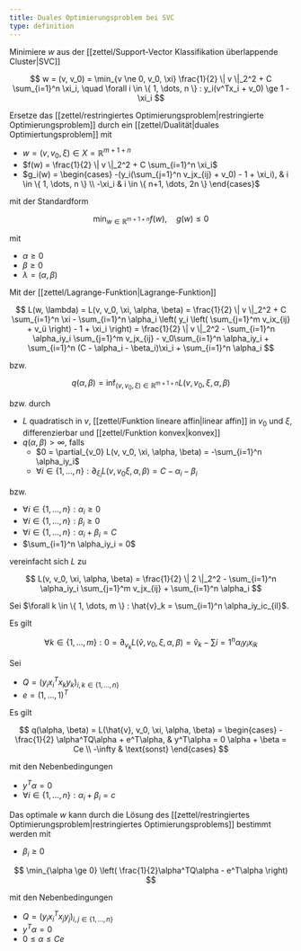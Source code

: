 ```yaml
---
title: Duales Optimierungsproblem bei SVC
type: definition
---
```


Minimiere $w$ aus der [[zettel/Support-Vector Klassifikation überlappende Cluster|SVC]]

$$
	w = (v, v_0) = \min_{v \ne 0, v_0, \xi} \frac{1}{2} \| v \|_2^2 + C \sum_{i=1}^n \xi_i, \quad \forall i \in \{ 1, \dots, n \} : y_i(v^Tx_i + v_0) \ge 1 - \xi_i
$$

Ersetze das [[zettel/restringiertes Optimierungsproblem|restringierte Optimierungsproblem]] durch ein [[zettel/Dualität|duales Optimiertungsproblem]] mit
- $w = (v, v_0, \xi) \in X = \mathbb{R}^{m+1+n}$
- $f(w) = \frac{1}{2} \| v \|_2^2 + C \sum_{i=1}^n \xi_i$
- $g_i(w) = \begin{cases} -(y_i(\sum_{j=1}^n v_jx_{ij} + v_0) - 1 + \xi_i), & i \in \{ 1, \dots, n \} \\ -\xi_i & i \in \{ n+1, \dots, 2n \} \end{cases}$

mit der Standardform

$$
	\min_{w \in \mathbb{R}^{m+1+n}} f(w), \quad g(w) \le 0
$$

mit
- $\alpha \ge 0$
- $\beta \ge 0$
- $\lambda = (\alpha, \beta)$

Mit der [[zettel/Lagrange-Funktion|Lagrange-Funktion]]

$$
	L(w, \lambda) = L(v, v_0, \xi, \alpha, \beta) = \frac{1}{2} \| v \|_2^2 + C \sum_{i=1}^n \xi - \sum_{i=1}^n \alpha_i \left( y_i \left( \sum_{j=1}^m v_ix_{ij} + v_ü \right) - 1 + \xi_i \right) = \frac{1}{2} \| v \|_2^2 - \sum_{i=1}^n \alpha_iy_i \sum_{j=1}^m v_jx_{ij} - v_0\sum_{i=1}^n \alpha_iy_i + \sum_{i=1}^n (C - \alpha_i - \beta_i)\xi_i + \sum_{i=1}^n \alpha_i
$$

bzw.

$$
	q(\alpha, \beta) = \inf_{(v, v_0, \xi) \in \mathbb{R}^{m+1+n}} L(v, v_0, \xi, \alpha, \beta)
$$

bzw. durch
- $L$ quadratisch in $v$, [[zettel/Funktion lineare affin|linear affin]] in $v_0$ und $\xi$, differenzierbar und [[zettel/Funktion konvex|konvex]]
- $q(\alpha, \beta) \gt \infty$, falls
	- $0 = \partial_{v_0} L(v, v_0, \xi, \alpha, \beta) = -\sum_{i=1}^n \alpha_iy_i$
	- $\forall i \in \{ 1, \dots, n \} : \partial_{\xi_i} L(v, v_0 \xi, \alpha, \beta) = C - \alpha_i - \beta_i$

bzw.
- $\forall i \in \{ 1, \dots, n \} : \alpha_i \ge 0$
- $\forall i \in \{ 1, \dots, n \} : \beta_i \ge 0$
- $\forall i \in \{ 1, \dots, n \} : \alpha_i + \beta_i = C$
- $\sum_{i=1}^n \alpha_iy_i = 0$

vereinfacht sich $L$ zu

$$
	L(v, v_0, \xi, \alpha, \beta) = \frac{1}{2} \| 2 \|_2^2 - \sum_{i=1}^n \alpha_iy_i \sum_{j=1}^m v_jx_{ij} + \sum_{i=1}^n \alpha_i
$$

Sei $\forall k \in \{ 1, \dots, m \} : \hat{v}_k = \sum_{i=1}^n \alpha_iy_ic_{il}$.

Es gilt

$$
	\forall k \in \{ 1, \dots, m \} : 0 = \partial_{v_k} L(\hat{v}, v_0, \xi, \alpha, \beta) = \hat{v}_k - \sum{i=1}^n \alpha_iy_ix_{ik}
$$

Sei
- $Q = (y_ix_i^Tx_ky_k)_{i, k \in \{ 1, \dots, n \}}$
- $e = (1, \dots, 1)^T$

Es gilt

$$
	q(\alpha, \beta) = L(\hat{v}, v_0, \xi, \alpha, \beta) = \begin{cases}
			-\frac{1}{2} \alpha^TQ\alpha + e^T\alpha, & y^T\alpha = 0 \alpha + \beta = Ce \\
			-\infty & \text{sonst}
	\end{cases}
$$

mit den Nebenbedingungen
- $y^T\alpha = 0$
- $\forall i \in \{ 1, \dots, n \} : \alpha_i + \beta_i = c$

 Das optimale $w$ kann durch die Lösung des [[zettel/restringiertes Optimierungsproblem|restringiertes Optimierungsproblems]] bestimmt werden mit
- $\beta_i \ge 0$

$$
	\min_{\alpha \ge 0} \left( \frac{1}{2}\alpha^TQ\alpha - e^T\alpha \right)
$$

mit den Nebenbedingungen
- $Q = (y_ix_i^Tx_jy_j)_{i, j \in \{ 1, \dots, n \}}$
- $y^T\alpha = 0$
- $0 \le \alpha \le Ce$